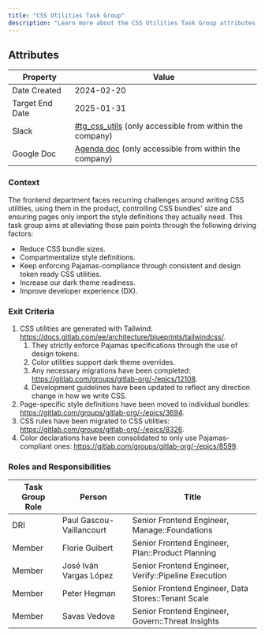 ```yaml
---
title: "CSS Utilities Task Group"
description: "Learn more about the CSS Utilities Task Group attributes, goals, roles and responsibilities."
---
```


## Attributes

| Property        | Value                                                                                                                                   |
| --------------- | --------------------------------------------------------------------------------------------------------------------------------------- |
| Date Created    | 2024-02-20                                                                                                                              |
| Target End Date | 2025-01-31                                                                                                                              |
| Slack           | [#tg_css_utils](https://gitlab.enterprise.slack.com/archives/C05CPKD5GTD) (only accessible from within the company)                     |
| Google Doc      | [Agenda doc](https://docs.google.com/document/d/1BorO_g9WWrNiVpE0yugbPhf0gkHEWXQPp9bknDDWXtU) (only accessible from within the company) |

### Context

The frontend department faces recurring challenges around writing CSS utilities, using them in the
product, controlling CSS bundles' size and ensuring pages only import the style definitions they
actually need. This task group aims at alleviating those pain points through the following driving
factors:

- Reduce CSS bundle sizes.
- Compartmentalize style definitions.
- Keep enforcing Pajamas-compliance through consistent and design token ready CSS utilities.
- Increase our dark theme readiness.
- Improve developer experience (DX).

### Exit Criteria

1. CSS utilities are generated with Tailwind: https://docs.gitlab.com/ee/architecture/blueprints/tailwindcss/.
    1. They strictly enforce Pajamas specifications through the use of design tokens.
    1. Color utilities support dark theme overrides.
    1. Any necessary migrations have been completed: https://gitlab.com/groups/gitlab-org/-/epics/12108.
    1. Development guidelines have been updated to reflect any direction change in how we write CSS.
1. Page-specific style definitions have been moved to individual bundles: https://gitlab.com/groups/gitlab-org/-/epics/3694.
1. CSS rules have been migrated to CSS utilities: https://gitlab.com/groups/gitlab-org/-/epics/8326.
1. Color declarations have been consolidated to only use Pajamas-compliant ones: https://gitlab.com/groups/gitlab-org/-/epics/8599.

### Roles and Responsibilities

| Task Group Role | Person                   | Title                                                |
| --------------- | ------------------------ | ---------------------------------------------------- |
| DRI             | Paul Gascou-Vaillancourt | Senior Frontend Engineer, Manage::Foundations        |
| Member          | Florie Guibert           | Senior Frontend Engineer, Plan::Product Planning     |
| Member          | José Iván Vargas López   | Senior Frontend Engineer, Verify::Pipeline Execution |
| Member          | Peter Hegman             | Senior Frontend Engineer, Data Stores::Tenant Scale  |
| Member          | Savas Vedova             | Senior Frontend Engineer, Govern::Threat Insights    |
